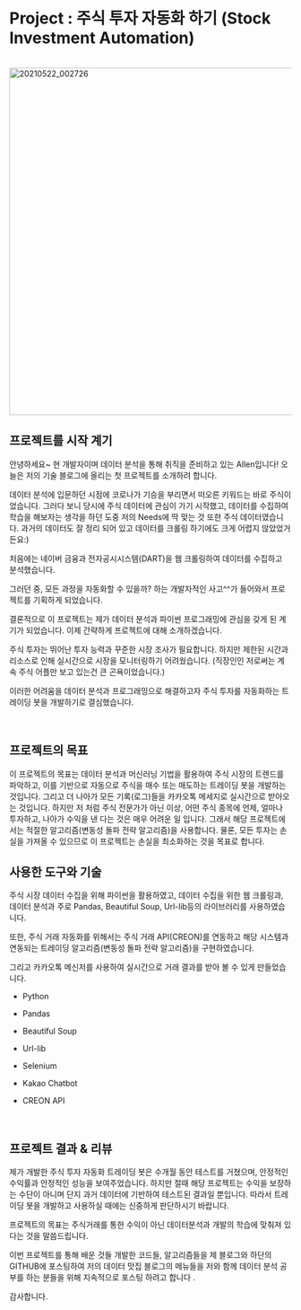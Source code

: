 # Project : 주식 투자 자동화 하기 (Stock Investment Automation)

<br/>

<img width="619" alt="20210522_002726" src="https://user-images.githubusercontent.com/57824945/119161739-9b65d380-ba94-11eb-83ba-3fa6f9a882d0.png">

<br/>

## 프로젝트를 시작 계기
안녕하세요~ 현 개발자이며 데이터 분석을 통해 취직을 준비하고 있는 Allen입니다!
오늘은 저의 기술 블로그에 올리는 첫 프로젝트를 소개하려 합니다.

데이터 분석에 입문하던 시점에 코로나가 기승을 부리면서 떠오른 키워드는 바로 주식이었습니다. 그러다 보니 당시에 주식 데이터에 관심이 가기 시작했고,  데이터를 수집하여 학습을 해보자는 생각을 하던 도중  저의 Needs에 딱 맞는 것 또한 주식 데이터였습니다.  과거의 데이터도 잘 정리 되어 있고 데이터를 크롤링 하기에도 크게 어렵지 않았었거든요:)

처음에는 네이버 금융과 전자공시시스템(DART)을 웹 크롤링하여 데이터를 수집하고 분석했습니다.

그러던 중, 모든 과정을 자동화할 수 있을까? 하는 개발자적인 사고^^가 들어와서 프로젝트를 기획하게 되었습니다.

결론적으로 이 프로젝트는 제가 데이터 분석과 파이썬 프로그래밍에 관심을 갖게 된 계기가 되었습니다. 이제 간략하게 프로젝트에 대해 소개하겠습니다.

주식 투자는 뛰어난 투자 능력과 꾸준한 시장 조사가 필요합니다. 하지만 제한된 시간과 리소스로 인해 실시간으로 시장을 모니터링하기 어려웠습니다. (직장인인 저로써는 계속 주식 어플만 보고 있는건 큰 곤욕이었습니다.)

이러한 어려움을 데이터 분석과 프로그래밍으로 해결하고자 주식 투자를 자동화하는 트레이딩 봇을 개발하기로 결심했습니다.

 
<br/>


## 프로젝트의 목표
이 프로젝트의 목표는 데이터 분석과 머신러닝 기법을 활용하여 주식 시장의 트렌드를 파악하고, 이를 기반으로 자동으로 주식을 매수 또는 매도하는 트레이딩 봇을 개발하는 것입니다. 그리고 더 나아가 모든 기록(로그)들을 카카오톡 메세지로 실시간으로 받아오는 것입니다. 하지만 저 처럼 주식 전문가가 아닌 이상, 어떤 주식 종목에 언제, 얼마나 투자하고, 나아가 수익을 낸 다는 것은 매우 어려운 일 입니다. 그래서 해당 프로젝트에서는 적절한 알고리즘(변동성 돌파 전략 알고리즘)을 사용합니다.
물론, 모든 투자는 손실을 가져올 수 있으므로 이 프로젝트는 손실을 최소화하는 것을 목표로 합니다.


## 사용한 도구와 기술
주식 시장 데이터 수집을 위해 파이썬을 활용하였고, 데이터 수집을 위한 웹 크롤링과, 데이터 분석과 주로 Pandas, Beautiful Soup, Url-lib등의 라이브러리를 사용하였습니다.

또한, 주식 거래 자동화를 위해서는 주식 거래 API(CREON)를 연동하고 해당 시스템과 연동되는 트레이딩 알고리즘(변동성 돌파 전략 알고리즘)을 구현하였습니다.

그리고 카카오톡 메신저를 사용하여 실시간으로 거래 결과를 받아 볼 수 있게 만들었습니다.


- Python


- Pandas


- Beautiful Soup


- Url-lib


- Selenium


- Kakao Chatbot

 

- CREON API


 <br/>

## 프로젝트 결과 & 리뷰
제가 개발한 주식 투자 자동화 트레이딩 봇은 수개월 동안 테스트를 거쳤으며, 안정적인 수익률과 안정적인 성능을 보여주었습니다. 하지만 절때 해당 프로젝트는 수익을 보장하는 수단이 아니며 단지 과거 데이터에 기반하여 테스트된 결과일 뿐입니다. 따라서 트레이딩 봇을 개발하고 사용하실 때에는 신중하게 판단하시기 바랍니다.

프로젝트의 목표는 주식거래를 통한 수익이 아닌 데이터분석과 개발의 학습에 맞춰져 있다는 것을 말씀드립니다.


이번 프로젝트를 통해 배운 것들 개발한 코드들, 알고리즘들을 제 블로그와 하단의 GITHUB에 포스팅하여 저의 데이터 맛집 블로그의 메뉴들을 저와 함께 데이터 분석 공부를 하는 분들을 위해 지속적으로 포스팅 하려고 합니다 . 

감사합니다.
